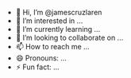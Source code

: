 - 👋 Hi, I’m @jamescruzlaren
- 👀 I’m interested in ...
- 🌱 I’m currently learning ...
- 💞️ I’m looking to collaborate on ...
- 📫 How to reach me ...
- 😄 Pronouns: ...
- ⚡ Fun fact: ...

<!---
jamescruzlaren/jamescruzlaren is a ✨ special ✨ repository because its `README.md` (this file) appears on your GitHub profile.
You can click the Preview link to take a look at your changes.
--->
